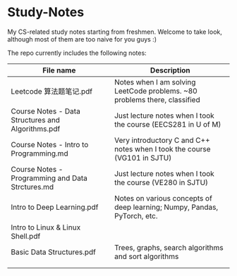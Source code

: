 # Study-Notes

My CS-related study notes starting from freshmen. Welcome to take look, although most of them are too naive for you guys :)

The repo currently includes the following notes:

| File name                                         | Description                                                  |
| ------------------------------------------------- | ------------------------------------------------------------ |
| Leetcode 算法题笔记.pdf                           | Notes when I am solving LeetCode problems. ~80 problems there, classified |
| Course Notes - Data Structures and Algorithms.pdf | Just lecture notes when I took the course (EECS281 in U of M) |
| Course Notes - Intro to Programming.md            | Very introductory C and C++ notes when I took the course (VG101 in SJTU) |
| Course Notes - Programming and Data Strctures.md  | Just lecture notes when I took the course (VE280 in SJTU)    |
| Intro to Deep Learning.pdf                        | Notes on various concepts of deep learning; Numpy, Pandas, PyTorch, etc. |
| Intro to Linux & Linux Shell.pdf                  |                                                              |
| Basic Data Structures.pdf                         | Trees, graphs, search algorithms and sort algorithms         |
|                                                   |                                                              |
|                                                   |                                                              |

